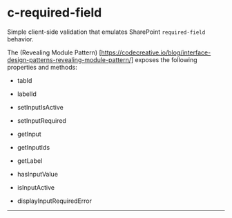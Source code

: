 # c-required-field
Simple client-side validation that emulates SharePoint `required-field` behavior.

The (Revealing Module Pattern) [https://codecreative.io/blog/interface-design-patterns-revealing-module-pattern/] exposes the following properties and methods: 

  * tabId
  
  * labelId
  
  * setInputIsActive
  
  * setInputRequired
  
  * getInput
  
  * getInputIds
  
  * getLabel
  
  * hasInputValue
  
  * isInputActive
  
  * displayInputRequiredError
  
---
